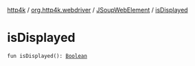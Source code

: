 [http4k](../../index.md) / [org.http4k.webdriver](../index.md) / [JSoupWebElement](index.md) / [isDisplayed](./is-displayed.md)

# isDisplayed

`fun isDisplayed(): `[`Boolean`](https://kotlinlang.org/api/latest/jvm/stdlib/kotlin/-boolean/index.html)